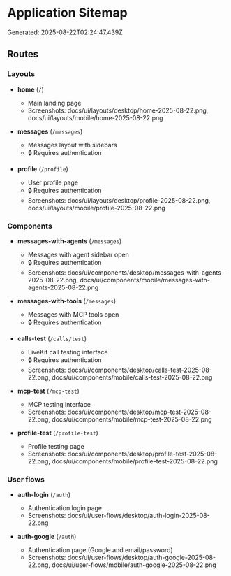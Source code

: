 # Application Sitemap

Generated: 2025-08-22T02:24:47.439Z

## Routes

### Layouts

- **home** (`/`)
  - Main landing page
  - Screenshots: docs/ui/layouts/desktop/home-2025-08-22.png, docs/ui/layouts/mobile/home-2025-08-22.png

- **messages** (`/messages`)
  - Messages layout with sidebars
  - 🔒 Requires authentication

- **profile** (`/profile`)
  - User profile page
  - 🔒 Requires authentication
  - Screenshots: docs/ui/layouts/desktop/profile-2025-08-22.png, docs/ui/layouts/mobile/profile-2025-08-22.png

### Components

- **messages-with-agents** (`/messages`)
  - Messages with agent sidebar open
  - 🔒 Requires authentication
  - Screenshots: docs/ui/components/desktop/messages-with-agents-2025-08-22.png, docs/ui/components/mobile/messages-with-agents-2025-08-22.png

- **messages-with-tools** (`/messages`)
  - Messages with MCP tools open
  - 🔒 Requires authentication

- **calls-test** (`/calls/test`)
  - LiveKit call testing interface
  - 🔒 Requires authentication
  - Screenshots: docs/ui/components/desktop/calls-test-2025-08-22.png, docs/ui/components/mobile/calls-test-2025-08-22.png

- **mcp-test** (`/mcp-test`)
  - MCP testing interface
  - Screenshots: docs/ui/components/desktop/mcp-test-2025-08-22.png, docs/ui/components/mobile/mcp-test-2025-08-22.png

- **profile-test** (`/profile-test`)
  - Profile testing page
  - Screenshots: docs/ui/components/desktop/profile-test-2025-08-22.png, docs/ui/components/mobile/profile-test-2025-08-22.png

### User flows

- **auth-login** (`/auth`)
  - Authentication login page
  - Screenshots: docs/ui/user-flows/desktop/auth-login-2025-08-22.png

- **auth-google** (`/auth`)
  - Authentication page (Google and email/password)
  - Screenshots: docs/ui/user-flows/desktop/auth-google-2025-08-22.png, docs/ui/user-flows/mobile/auth-google-2025-08-22.png

